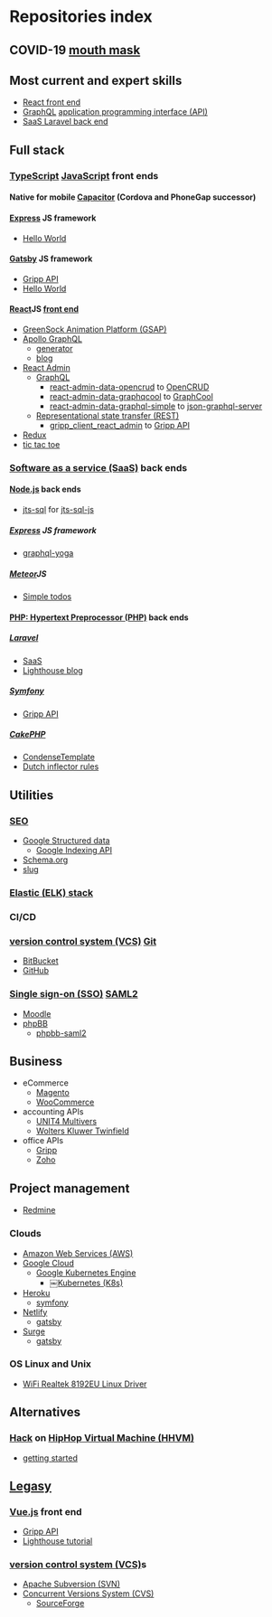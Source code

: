 # Repositories index

## COVID-19 [mouth mask](https://github.com/noud/mouth-mask)

## Most current and expert skills

- [React front end](https://github.com/noud/frontend)
- [GraphQL](https://graphql.org) [application programming interface (API)](https://en.wikipedia.org/wiki/Application_programming_interface)
- [SaaS Laravel back end](https://github.com/noud/saas)

## Full stack

### [TypeScript](https://en.wikipedia.org/wiki/TypeScript) [JavaScript](https://en.wikipedia.org/wiki/JavaScript) front ends

#### Native for mobile [Capacitor](https://capacitor.ionicframework.com/docs) (Cordova and PhoneGap successor)

#### [Express](https://expressjs.com) JS framework

- [Hello World](https://github.com/noud/express-hello-world)

#### [Gatsby](https://www.gatsbyjs.org) JS framework

- [Gripp API](https://github.com/noud/gripp_client_react_gatsby)
- [Hello World](https://github.com/noud/gatsby-starter-hello-world-pandas)

#### [React](https://https://reactjs.org)JS [front end](https://github.com/noud/frontend)

- [GreenSock Animation Platform (GSAP)](https://github.com/noud/react-gsap-example)
- [Apollo GraphQL](https://www.apollographql.com/docs/react)
    - [generator](https://github.com/noud/react-graphql-code-generator)
    - [blog](https://github.com/noud/react-apollo-blog)
- [React Admin](https://github.com/noud/gripp_client_react_admin)
    -  [GraphQL](https://graphql.org)
        - [react-admin-data-opencrud](https://github.com/noud/react-admin-data-opencrud) to [OpenCRUD](https://www.opencrud.org) 
        - [react-admin-data-graphqcool](https://github.com/noud/react-admin-data-graphcool) to [GraphCool](https://github.com/prisma/graphcool-framework)
        - [react-admin-data-graphql-simple](https://github.com/noud/react-admin-data-graphql-simple) to [json-graphql-server](https://github.com/marmelab/json-graphql-server)
    - [Representational state transfer (REST)](https://en.wikipedia.org/wiki/Representational_state_transfer)
        - [gripp_client_react_admin](https://github.com/noud/gripp_client_react_admin) to [Gripp API](https://www.gripp.com/tour/api)
- [Redux](https://github.com/noud/gripp_client_react_redux)
- [tic tac toe](https://github.com/noud/react-tic-tac-toe)

### [Software as a service (SaaS)](https://en.wikipedia.org/wiki/Software_as_a_service) back ends

#### [Node.js](https://nodejs.org/en) back ends

- [jts-sql](https://github.com/noud/jts-sql) for [jts-sql-js](https://github.com/noud/jts-sql-js)

##### [Express](https://expressjs.com) JS framework

- [graphql-yoga](https://github.com/prisma-labs/graphql-yoga)

##### [Meteor](https://www.meteor.com)JS

- [Simple todos](https://github.com/noud/meteor-simple-todos)

#### [PHP: Hypertext Preprocessor (PHP)](https://www.php.net) back ends

##### [Laravel](https://laravel.com)

- [SaaS](https://github.com/noud/saas)
- [Lighthouse blog](https://github.com/noud/lighthouse-tutorial)

##### [Symfony](https://symfony.com)

- [Gripp API](https://github.com/noud/gripp_symfony)

##### [CakePHP](https://cakephp.org)

- [CondenseTemplate](https://github.com/noud/cakephp-condense_template)
- [Dutch inflector rules](https://github.com/noud/cakephp-dutch)

## Utilities

### [SEO](https://github.com/noud/seo)

- [Google Structured data](https://github.com/noud/laravel-seo-google-structured-data)
    - [Google Indexing API](https://github.com/noud/laravel-seo-google-indexing-api)
- [Schema.org](https://github.com/noud/laravel-seo-schema-org)
- [slug](https://github.com/noud/https://github.com/noud/laravel-seo-slug)

### [Elastic (ELK) stack](https://www.elastic.co)

### CI/CD

### [version control system (VCS)](https://en.wikipedia.org/wiki/Version_control) [Git](https://git-scm.com)

- [BitBucket](https://bitbucket.org)
- [GitHub](https://github.com/noud/github-error)

### [Single sign-on (SSO)](https://en.wikipedia.org/wiki/Single_sign-on) [SAML2](https://en.wikipedia.org/wiki/Security_Assertion_Markup_Language)

- [Moodle](https://moodle.org/?lang=en)
- [phpBB](https://github.com/noud/sso-phpbb)
    - [phpbb-saml2](https://github.com/noud/phpbb-saml2)

## Business

- eCommerce
    - [Magento](https://magento.com/products/magento-open-source)
    - [WooCommerce](https://woocommerce.com)
- accounting APIs
    - [UNIT4 Multivers](https://api.online.unit4.nl/V18/Documentation)
    - [Wolters Kluwer Twinfield](https://taxnl.wolterskluwer.com/software-koppelingen/partner-worden/koppelen-aan-wolters-kluwer-twinfield)
- office APIs
    - [Gripp](https://www.gripp.com/support/werken-met-de-gripp-api)
    - [Zoho](https://www.zoho.com/developer/rest-api.html)

## Project management

- [Redmine](https://www.redmine.org)

### Clouds

- [Amazon Web Services (AWS)](https://aws.amazon.com)
- [Google Cloud](https://cloud.google.com/gcp)
    - [Google Kubernetes Engine](https://cloud.google.com/kubernetes-engine)
        - [￼Kubernetes (K8s)](https://kubernetes.io)
- [Heroku](https://www.heroku.com)
    - [symfony](https://github.com/noud/symfony3-heroku)
- [Netlify](https://www.netlify.com)
    - [gatsby](https://github.com/noud/gatsby-starter-hello-world-pandas)
- [Surge](https://surge.sh)
    - [gatsby](https://github.com/noud/gatsby-starter-hello-world-pandas)

### OS Linux and Unix

- [WiFi Realtek 8192EU Linux Driver](https://github.com/noud/rtl8192EU_WiFi_linux)

## Alternatives

### [Hack](https://hacklang.org) on [HipHop Virtual Machine (HHVM)](https://hhvm.com)

- [getting started](https://github.com/noud/hack-hhvm-getting-started)

## [Legasy](https://en.wikipedia.org/wiki/Legacy)

### [Vue.js](https://vuejs.org) front end

- [Gripp API](https://github.com/noud/gripp_client_vue)
- [Lighthouse tutorial](https://github.com/noud/lighthouse-tutorial)

### [version control system (VCS)](https://en.wikipedia.org/wiki/Version_control)s

- [Apache Subversion (SVN)](https://subversion.apache.org)
- [Concurrent Versions System (CVS)](https://www.nongnu.org/cvs)
    - [SourceForge](https://sourceforge.net)